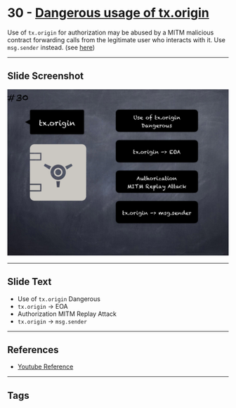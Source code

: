 # 30 - [Dangerous usage of tx.origin](Dangerous%20usage%20of%20tx.origin.md)
Use of `tx.origin` for authorization may be abused by a MITM malicious contract forwarding calls from the legitimate user who interacts with it. Use `msg.sender` instead. (see [here](https://swcregistry.io/docs/SWC-115))

___
## Slide Screenshot
![030.png](../../images/pitfalls_and_best_practices101/030.png)
___
## Slide Text
- Use of `tx.origin` Dangerous
- `tx.origin` -> EOA
- Authorization MITM Replay Attack
- `tx.origin` -> `msg.sender`
___
## References
- [Youtube Reference](https://youtu.be/fgXuHaZDenU?t=815)
___
## Tags